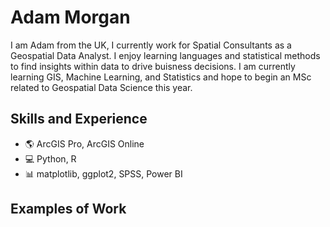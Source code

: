 # Adam Morgan
I am Adam from the UK, I currently work for Spatial Consultants as a Geospatial Data Analyst. I enjoy learning languages and statistical methods to find insights within data to drive buisness decisions. I am currently learning GIS, Machine Learning, and Statistics and hope to begin an MSc related to Geospatial Data Science this year.  

## Skills and Experience
* 🌎 ArcGIS Pro, ArcGIS Online
* 💻 Python, R
* 📊 matplotlib, ggplot2, SPSS, Power BI

## Examples of Work




